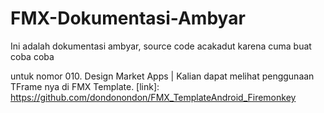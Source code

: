 # FMX-Dokumentasi-Ambyar
Ini adalah dokumentasi ambyar, source code acakadut karena cuma buat coba coba


untuk nomor 
010. Design Market Apps | Kalian dapat melihat penggunaan TFrame nya di FMX Template. 
[link]: https://github.com/dondonondon/FMX_TemplateAndroid_Firemonkey
